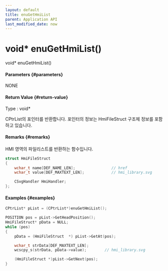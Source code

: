 ```yaml
---
layout: default
title: enuGetHmiList
parent: Application API
last_modified_date: now
---
```

# void\* enuGetHmiList\(\)

void\* enuGetHmiList\(\)

#### Parameters {#parameters}

NONE

#### Return Value {#return-value}

Type : void\*

CPtrList의 포인터를 반환합니다. 포인터의 정보는 HmiFileStruct 구조체 정보를 포함하고 있습니다.

#### Remarks {#remarks}

HMI 영역의 파일리스트를 반환하는 함수입니다.

```cpp
struct HmiFileStruct
{
    wchar_t name[DEF_NAME_LEN];                // href
    wchar_t value[DEF_MAXTEXT_LEN];            // hmi_library.svg

    CSvgHandler HmiHandler;
};
```

#### Examples {#examples}

```cpp
CPtrList* pList = (CPtrList*)enuGetHmiList();

POSITION pos = pList->GetHeadPosition();
HmiFileStruct* pData = NULL;
while (pos)
{
    pData = (HmiFileStruct  *) pList->GetAt(pos);

    wchar_t strData[DEF_MAXTEXT_LEN];
    wcscpy_s(strData, pData->value);        // hmi_library.svg

    (HmiFileStruct *)pList->GetNext(pos);
}
```




